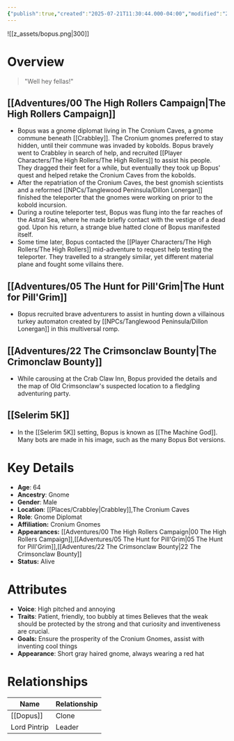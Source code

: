 ```yaml
---
{"publish":true,"created":"2025-07-21T11:30:44.000-04:00","modified":"2025-10-17T11:13:56.938-04:00","published":"2025-10-17T11:13:56.938-04:00","cssclasses":"","Age":"64","Ancestry":"Gnome","Gender":"Male","Location":["[[Places/Crabbley]]","The Cronium Caves"],"Role":["Gnome Diplomat"],"Affiliation":["Cronium Gnomes"],"Appearances":["[[00 The High Rollers Campaign]]","[[05 The Hunt for Pill'Grim]]","[[22 The Crimsonclaw Bounty]]"],"Status":"Alive"}
---
```


![[z_assets/bopus.png|300]]

# Overview
> "Well hey fellas!" 

## [[Adventures/00 The High Rollers Campaign\|The High Rollers Campaign]]
- Bopus was a gnome diplomat living in The Cronium Caves, a gnome commune beneath [[Crabbley]]. The Cronium gnomes preferred to stay hidden, until their commune was invaded by kobolds. Bopus bravely went to Crabbley in search of help, and recruited [[Player Characters/The High Rollers/The High Rollers]] to assist his people. They dragged their feet for a while, but eventually they took up Bopus' quest and helped retake the Cronium Caves from the kobolds.
- After the repatriation of the Cronium Caves, the best gnomish scientists and a reformed [[NPCs/Tanglewood Peninsula/Dillon Lonergan]] finished the teleporter that the gnomes were working on prior to the kobold incursion.
- During a routine teleporter test, Bopus was flung into the far reaches of the Astral Sea, where he made briefly contact with the vestige of a dead god. Upon his return, a strange blue hatted clone of Bopus manifested itself.
- Some time later, Bopus contacted the [[Player Characters/The High Rollers/The High Rollers]] mid-adventure to request help testing the teleporter. They travelled to a strangely similar, yet different material plane and fought some villains there.

## [[Adventures/05 The Hunt for Pill'Grim\|The Hunt for Pill'Grim]]
- Bopus recruited brave adventurers to assist in hunting down a villainous turkey automaton created by [[NPCs/Tanglewood Peninsula/Dillon Lonergan]] in this multiversal romp.

## [[Adventures/22 The Crimsonclaw Bounty\|The Crimonclaw Bounty]]
- While carousing at the Crab Claw Inn, Bopus provided the details and the map of Old Crimsonclaw's suspected location to a fledgling adventuring party.

## [[Selerim 5K]]
- In the [[Selerim 5K]] setting, Bopus is known as [[The Machine God]]. Many bots are made in his image, such as the many Bopus Bot versions.

# Key Details
- **Age**: 64
- **Ancestry**: Gnome
- **Gender**: Male
- **Location**: [[Places/Crabbley\|Crabbley]],The Cronium Caves
- **Role**: Gnome Diplomat
- **Affiliation:** Cronium Gnomes
- **Appearances:** [[Adventures/00 The High Rollers Campaign\|00 The High Rollers Campaign]],[[Adventures/05 The Hunt for Pill'Grim\|05 The Hunt for Pill'Grim]],[[Adventures/22 The Crimsonclaw Bounty\|22 The Crimsonclaw Bounty]]
- **Status:** Alive

# Attributes
- **Voice**: High pitched and annoying
- **Traits**: Patient, friendly, too bubbly at times Believes that the weak should be protected by the strong and that curiosity and inventiveness are crucial.
- **Goals:** Ensure the prosperity of the Cronium Gnomes, assist with inventing cool things
- **Appearance**: Short gray haired gnome, always wearing a red hat

# Relationships

| Name         | Relationship |
| ------------ | ------------ |
| [[Dopus]]    | Clone        |
| Lord Pintrip | Leader       |
